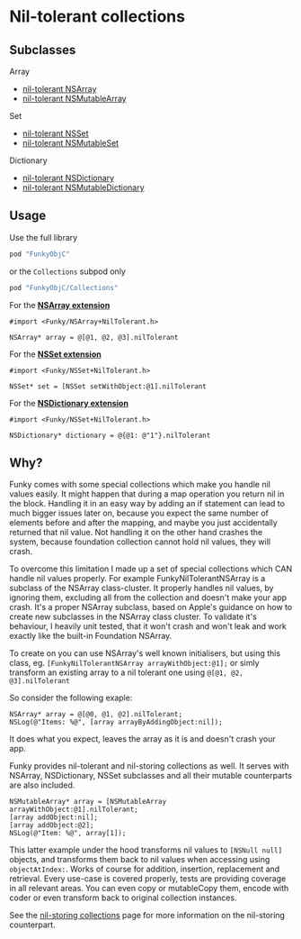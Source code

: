 # Nil-tolerant collections

## Subclasses

Array

- [nil-tolerant NSArray](https://tevelee.github.io/Funky/Classes.html#/c:objc(cs)FunkyNilTolerantNSArray)
- [nil-tolerant NSMutableArray](https://tevelee.github.io/Funky/Classes.html#/c:objc(cs)FunkyNilTolerantNSMutableArray)

Set

- [nil-tolerant NSSet](https://tevelee.github.io/Funky/Classes.html#/c:objc(cs)FunkyNilTolerantNSSet)
- [nil-tolerant NSMutableSet](https://tevelee.github.io/Funky/Classes.html#/c:objc(cs)FunkyNilTolerantNSMutableSet)

Dictionary

- [nil-tolerant NSDictionary](https://tevelee.github.io/Funky/Classes.html#/c:objc(cs)FunkyNilTolerantNSDictionary)
- [nil-tolerant NSMutableDictionary](https://tevelee.github.io/Funky/Classes.html#/c:objc(cs)FunkyNilTolerantNSMutableDictionary)

## Usage

Use the full library

```ruby
pod "FunkyObjC"
```

or the `Collections` subpod only

```ruby
pod "FunkyObjC/Collections"
```

For the **[NSArray extension](https://tevelee.github.io/Funky/Classes.html#/c:objc(cs)FunkyNilTolerantNSArray)**

```obj-c
#import <Funky/NSArray+NilTolerant.h>
```

```obj-c
NSArray* array = @[@1, @2, @3].nilTolerant
```

For the **[NSSet extension](https://tevelee.github.io/Funky/Classes.html#/c:objc(cs)FunkyNilTolerantNSSet)**

```obj-c
#import <Funky/NSSet+NilTolerant.h>
```

```obj-c
NSSet* set = [NSSet setWithObject:@1].nilTolerant
```

For the **[NSDictionary extension](https://tevelee.github.io/Funky/Classes.html#/c:objc(cs)FunkyNilTolerantNSDictionary)**

```obj-c
#import <Funky/NSSet+NilTolerant.h>
```

```obj-c
NSDictionary* dictionary = @{@1: @"1"}.nilTolerant
```

## Why?

Funky comes with some special collections which make you handle nil values easily. It might happen that during a map operation you return nil in the block. Handling it in an easy way by adding an if statement can lead to much bigger issues later on, because you expect the same number of elements before and after the mapping, and maybe you just accidentally returned that nil value. 
Not handling it on the other hand crashes the system, because foundation collection cannot hold nil values, they will crash.

To overcome this limitation I made up a set of special collections which CAN handle nil values properly. For example FunkyNilTolerantNSArray is a subclass of the NSArray class-cluster. It properly handles nil values, by ignoring them, excluding all from the collection and doesn't make your app crash.
It's a proper NSArray subclass, based on Apple's guidance on how to create new subclasses in the NSArray class cluster. To validate it's behaviour, I heavily unit tested, that it won't crash and won't leak and work exactly like the built-in Foundation NSArray. 

To create on you can use NSArray's well known initialisers, but using this class, eg. `[FunkyNilTolerantNSArray arrayWithObject:@1];` or simly transform an existing array to a nil tolerant one using `@[@1, @2, @3].nilTolerant`

So consider the following exaple:

```obj-c
NSArray* array = @[@0, @1, @2].nilTolerant;
NSLog(@"Items: %@", [array arrayByAddingObject:nil]);
```
	
It does what you expect, leaves the array as it is and doesn't crash your app.

Funky provides nil-tolerant and nil-storing collections as well. It serves with NSArray, NSDictionary, NSSet subclasses and all their mutable counterparts are also included. 

```obj-c
NSMutableArray* array = [NSMutableArray arrayWithObject:@1].nilTolerant;
[array addObject:nil];
[array addObject:@2];
NSLog(@"Item: %@", array[1]);
```
	
This latter example under the hood transforms nil values to `[NSNull null]` objects, and transforms them back to nil values when accessing using `objectAtIndex:`. Works of course for addition, insertion, replacement and retrieval. Every use-case is covered properly, tests are providing coverage in all relevant areas.
You can even copy or mutableCopy them, encode with coder or even transform back to original collection instances.

See the [nil-storing collections](https://tevelee.github.io/Funky/nil-storing-collections.html) page for more information on the nil-storing counterpart.